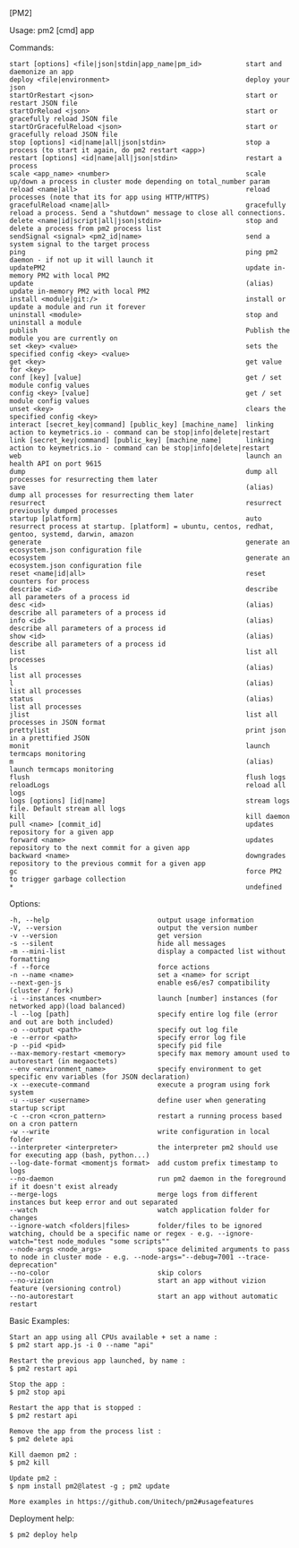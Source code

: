 [PM2] 

  Usage: pm2 [cmd] app


  Commands:

    start [options] <file|json|stdin|app_name|pm_id>           start and daemonize an app
    deploy <file|environment>                                  deploy your json
    startOrRestart <json>                                      start or restart JSON file
    startOrReload <json>                                       start or gracefully reload JSON file
    startOrGracefulReload <json>                               start or gracefully reload JSON file
    stop [options] <id|name|all|json|stdin>                    stop a process (to start it again, do pm2 restart <app>)
    restart [options] <id|name|all|json|stdin>                 restart a process
    scale <app_name> <number>                                  scale up/down a process in cluster mode depending on total_number param
    reload <name|all>                                          reload processes (note that its for app using HTTP/HTTPS)
    gracefulReload <name|all>                                  gracefully reload a process. Send a "shutdown" message to close all connections.
    delete <name|id|script|all|json|stdin>                     stop and delete a process from pm2 process list
    sendSignal <signal> <pm2_id|name>                          send a system signal to the target process
    ping                                                       ping pm2 daemon - if not up it will launch it
    updatePM2                                                  update in-memory PM2 with local PM2
    update                                                     (alias) update in-memory PM2 with local PM2
    install <module|git:/>                                     install or update a module and run it forever
    uninstall <module>                                         stop and uninstall a module
    publish                                                    Publish the module you are currently on
    set <key> <value>                                          sets the specified config <key> <value>
    get <key>                                                  get value for <key>
    conf [key] [value]                                         get / set module config values
    config <key> [value]                                       get / set module config values
    unset <key>                                                clears the specified config <key>
    interact [secret_key|command] [public_key] [machine_name]  linking action to keymetrics.io - command can be stop|info|delete|restart
    link [secret_key|command] [public_key] [machine_name]      linking action to keymetrics.io - command can be stop|info|delete|restart
    web                                                        launch an health API on port 9615
    dump                                                       dump all processes for resurrecting them later
    save                                                       (alias) dump all processes for resurrecting them later
    resurrect                                                  resurrect previously dumped processes
    startup [platform]                                         auto resurrect process at startup. [platform] = ubuntu, centos, redhat, gentoo, systemd, darwin, amazon
    generate                                                   generate an ecosystem.json configuration file
    ecosystem                                                  generate an ecosystem.json configuration file
    reset <name|id|all>                                        reset counters for process
    describe <id>                                              describe all parameters of a process id
    desc <id>                                                  (alias) describe all parameters of a process id
    info <id>                                                  (alias) describe all parameters of a process id
    show <id>                                                  (alias) describe all parameters of a process id
    list                                                       list all processes
    ls                                                         (alias) list all processes
    l                                                          (alias) list all processes
    status                                                     (alias) list all processes
    jlist                                                      list all processes in JSON format
    prettylist                                                 print json in a prettified JSON
    monit                                                      launch termcaps monitoring
    m                                                          (alias) launch termcaps monitoring
    flush                                                      flush logs
    reloadLogs                                                 reload all logs
    logs [options] [id|name]                                   stream logs file. Default stream all logs
    kill                                                       kill daemon
    pull <name> [commit_id]                                    updates repository for a given app
    forward <name>                                             updates repository to the next commit for a given app
    backward <name>                                            downgrades repository to the previous commit for a given app
    gc                                                         force PM2 to trigger garbage collection
    *                                                          undefined

  Options:

    -h, --help                           output usage information
    -V, --version                        output the version number
    -v --version                         get version
    -s --silent                          hide all messages
    -m --mini-list                       display a compacted list without formatting
    -f --force                           force actions
    -n --name <name>                     set a <name> for script
    --next-gen-js                        enable es6/es7 compatibility (cluster / fork)
    -i --instances <number>              launch [number] instances (for networked app)(load balanced)
    -l --log [path]                      specify entire log file (error and out are both included)
    -o --output <path>                   specify out log file
    -e --error <path>                    specify error log file
    -p --pid <pid>                       specify pid file
    --max-memory-restart <memory>        specify max memory amount used to autorestart (in megaoctets)
    --env <environment_name>             specify environment to get specific env variables (for JSON declaration)
    -x --execute-command                 execute a program using fork system
    -u --user <username>                 define user when generating startup script
    -c --cron <cron_pattern>             restart a running process based on a cron pattern
    -w --write                           write configuration in local folder
    --interpreter <interpreter>          the interpreter pm2 should use for executing app (bash, python...)
    --log-date-format <momentjs format>  add custom prefix timestamp to logs
    --no-daemon                          run pm2 daemon in the foreground if it doesn't exist already
    --merge-logs                         merge logs from different instances but keep error and out separated
    --watch                              watch application folder for changes
    --ignore-watch <folders|files>       folder/files to be ignored watching, chould be a specific name or regex - e.g. --ignore-watch="test node_modules "some scripts""
    --node-args <node_args>              space delimited arguments to pass to node in cluster mode - e.g. --node-args="--debug=7001 --trace-deprecation"
    --no-color                           skip colors
    --no-vizion                          start an app without vizion feature (versioning control)
    --no-autorestart                     start an app without automatic restart

  Basic Examples:

    Start an app using all CPUs available + set a name :
    $ pm2 start app.js -i 0 --name "api"

    Restart the previous app launched, by name :
    $ pm2 restart api

    Stop the app :
    $ pm2 stop api

    Restart the app that is stopped :
    $ pm2 restart api

    Remove the app from the process list :
    $ pm2 delete api

    Kill daemon pm2 :
    $ pm2 kill

    Update pm2 :
    $ npm install pm2@latest -g ; pm2 update

    More examples in https://github.com/Unitech/pm2#usagefeatures

  Deployment help:

    $ pm2 deploy help


